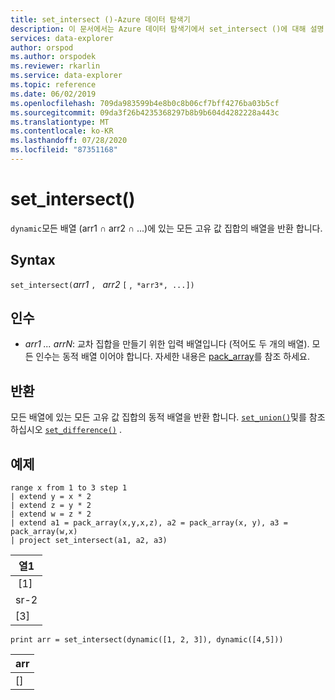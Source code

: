 ```yaml
---
title: set_intersect ()-Azure 데이터 탐색기
description: 이 문서에서는 Azure 데이터 탐색기에서 set_intersect ()에 대해 설명 합니다.
services: data-explorer
author: orspod
ms.author: orspodek
ms.reviewer: rkarlin
ms.service: data-explorer
ms.topic: reference
ms.date: 06/02/2019
ms.openlocfilehash: 709da983599b4e8b0c8b06cf7bff4276ba03b5cf
ms.sourcegitcommit: 09da3f26b4235368297b8b9b604d4282228a443c
ms.translationtype: MT
ms.contentlocale: ko-KR
ms.lasthandoff: 07/28/2020
ms.locfileid: "87351168"
---
```

# <a name="set_intersect"></a>set_intersect()

`dynamic`모든 배열 (arr1 ∩ arr2 ∩ ...)에 있는 모든 고유 값 집합의 배열을 반환 합니다.

## <a name="syntax"></a>Syntax

`set_intersect(`*arr1* `, ` *arr2* `[` ,` *arr3*, ...])`

## <a name="arguments"></a>인수

* *arr1 ... arrN*: 교차 집합을 만들기 위한 입력 배열입니다 (적어도 두 개의 배열). 모든 인수는 동적 배열 이어야 합니다. 자세한 내용은 [pack_array](packarrayfunction.md)를 참조 하세요. 

## <a name="returns"></a>반환

모든 배열에 있는 모든 고유 값 집합의 동적 배열을 반환 합니다. [`set_union()`](setunionfunction.md)및를 참조 하십시오 [`set_difference()`](setdifferencefunction.md) .

## <a name="example"></a>예제

<!-- csl: https://help.kusto.windows.net:443/Samples -->
```kusto
range x from 1 to 3 step 1
| extend y = x * 2
| extend z = y * 2
| extend w = z * 2
| extend a1 = pack_array(x,y,x,z), a2 = pack_array(x, y), a3 = pack_array(w,x)
| project set_intersect(a1, a2, a3)
```

|열1|
|---|
| [1]|
|sr-2|
|[3]|

<!-- csl: https://help.kusto.windows.net:443/Samples -->
```kusto
print arr = set_intersect(dynamic([1, 2, 3]), dynamic([4,5]))
```

|arr|
|---|
|[]|
